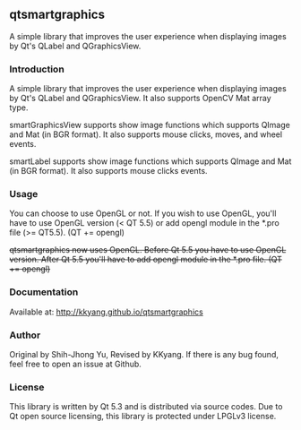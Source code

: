 ## qtsmartgraphics

A simple library that improves the user experience when displaying images by Qt's QLabel and QGraphicsView.

### Introduction

A simple library that improves the user experience when displaying images by Qt's QLabel and QGraphicsView. It also supports OpenCV Mat array type.

smartGraphicsView supports show image functions which supports QImage and Mat (in BGR format). It also supports mouse clicks, moves, and wheel events.

smartLabel supports show image functions which supports QImage and Mat (in BGR format). It also supports mouse clicks events.

### Usage

You can choose to use OpenGL or not. If you wish to use OpenGL, you'll have to use OpenGL version (< QT 5.5) or add opengl module in the *.pro file (>= QT5.5). (QT += opengl)

~~qtsmartgraphics now uses OpenGL. Before Qt 5.5 you have to use OpenGL version. After Qt 5.5 you'll have to add opengl module in the *.pro file. (QT += opengl)~~

### Documentation

Available at: http://kkyang.github.io/qtsmartgraphics

### Author

Original by Shih-Jhong Yu, Revised by KKyang. If there is any bug found, feel free to open an issue at Github.

### License

This library is written by Qt 5.3 and is distributed via source codes. Due to Qt open source licensing, this library is protected under LPGLv3 license.
